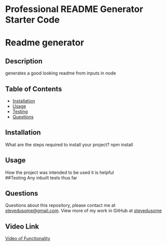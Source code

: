 # Professional README Generator Starter Code

# Readme generator
## Description 
generates a good looking readme from inputs in node
## Table of Contents  
* [Installation](#installation) 
* [Usage](#usage)  
* [Testing](#test) 
* [Questions](#questions) 
## Installation
What are the steps required to install your project?
npm install 
## Usage
How the project was intended to be used
it is helpful  
##Testing
Any inbuilt tests thus far

## Questions
Questions about this repository, please contact me at [stevedusome@gmail.com](mailto:stevedusome@gmail.com). View more of my work in GitHub at [stevedusome](https://github.com/stevedusome)

## Video Link 
[Video of Functionality](https://watch.screencastify.com/v/9kN0JsBKmnIQZ4tRln4x)
